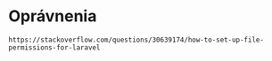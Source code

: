 # Oprávnenia

```
https://stackoverflow.com/questions/30639174/how-to-set-up-file-permissions-for-laravel
```

